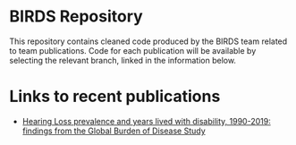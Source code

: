 # BIRDS Repository
This repository contains cleaned code produced by the BIRDS team related to team publications. Code for each publication will be available by selecting the relevant branch, linked in the information below.

# Links to recent publications
* [Hearing Loss prevalence and years lived with disability, 1990-2019: findings from the Global Burden of Disease Study](https://github.com/ihmeuw/bird/tree/hearing_lancet_2021)
